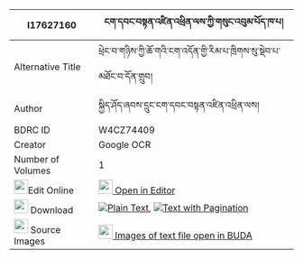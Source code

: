 |I17627160|ངག་དབང་བསྟན་འཛིན་འཕྲིན་ལས་ཀྱི་གསུང་འབུམ་པོད་ཁ་པ། 
| --- | --- 
|Alternative Title |ཕྲེང་བ་གཉིས་ཀྱི་ཆོ་གའི་ངག་འདོན་གྱི་རིམ་པ་ཁྲིགས་སུ་སྡེབ་པ་མཐོང་བ་དོན་གྲུབ།
|Author| སྐྱིད་ཤོད་ཞབས་དྲུང་ངག་དབང་བསྟན་འཛིན་འཕྲིན་ལས།
|BDRC ID | W4CZ74409
|Creator | Google OCR
|Number of Volumes| 1
|<img width="25" src="https://img.icons8.com/color/25/000000/edit-property.png">Edit Online| [<img width="25" src="https://avatars.githubusercontent.com/u/45091458?s=200&v=4"> Open in Editor](http://editor.openpecha.org/I17627160)
|<img width="25" src="https://img.icons8.com/fluent/48/000000/download-2.png"/>  Download | [![](https://img.icons8.com/color/20/000000/txt.png)Plain Text](https://github.com/Openpecha/I17627160/releases/download/v1/ngawang_tendzin_trinle_kyi_sun_plain_I17627160.zip), [![](https://img.icons8.com/color/20/000000/txt.png)Text with Pagination](https://github.com/Openpecha/I17627160/releases/download/v1/ngawang_tendzin_trinle_kyi_sun_pages_I17627160.zip)
|<img width="25" src="https://img.icons8.com/plasticine/100/000000/pictures-folder.png"/>  Source Images | [<img width="25" src="https://library.bdrc.io/icons/BUDA-small.svg"> Images of text file open in BUDA](https://library.bdrc.io/show/bdr:W4CZ74409)